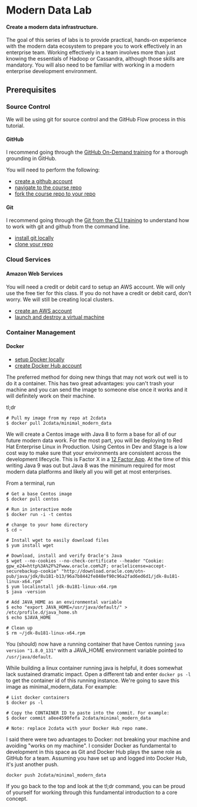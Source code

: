 # Modern Data Lab
#### Create a modern data infrastructure.

The goal of this series of labs is to provide practical, hands-on experience with the modern data ecosystem to prepare you to work effectively in an enterprise team. Working effectively in a team involves more than just knowing the essentials of Hadoop or Cassandra, although those skills are mandatory. You will also need to be familiar with working in a modern enterprise development environment.

## Prerequisites
### Source Control
We will be using git for source control and the GitHub Flow process in this tutorial.

#### GitHub
I recommend going through the [GitHub On-Demand training](https://services.github.com/on-demand/intro-to-github/ "GitHub 101") for a thorough grounding in GitHub.

You will need to perform the following:
 - [create a github account](https://guides.github.com/activities/hello-world/ "Create a github account")
 - [navigate to the course repo](https://github.com/2cData/modern_data_lab "Course repo")
 - [fork the course repo to your repo ](https://guides.github.com/activities/forking/ "Fork a repo")

#### Git
I recommend going through the [Git from the CLI training](https://services.github.com/on-demand/github-cli/ "Git CLI") to understand how to work with git and github from the command line.

 - [install git locally](https://help.github.com/articles/set-up-git/ "Install Git locally")
 - [clone your repo](https://services.github.com/on-demand/github-cli/clone-repo-cli "Clone your repo")

### Cloud Services
#### Amazon Web Services
You will need a credit or debit card to setup an AWS account. We will only use the free tier for this class. If you do not have a credit or debit card, don't worry. We will still be creating local clusters.

- [create an AWS account](https://aws.amazon.com/premiumsupport/knowledge-center/create-and-activate-aws-account/ "Create AWS account")
- [launch and destroy a virtual machine](https://aws.amazon.com/getting-started/tutorials/launch-a-virtual-machine/?trk=gs_card "Create a machine instance")

### Container Management
#### Docker
 - [setup Docker locally](https://docs.docker.com/get-started/ "Get Started with Docker")
 - [create Docker Hub account](https://docs.docker.com/docker-id/ "Create Docker ID")

The preferred method for doing new things that may not work out well is to do it a container. This has two great advantages: you can't trash your machine and you can send the image to someone else once it works and it will definitely work on their machine.

tl;dr
```
# Pull my image from my repo at 2cdata
$ docker pull 2cdata/minimal_modern_data
```

We will create a Centos image with Java 8 to form a base for all of our future modern data work. For the most part, you will be deploying to Red Hat Enterprise Linux in Production. Using Centos in Dev and Stage is a low cost way to make sure that your environments are consistent across the development lifecycle. This is Factor X in a [12 Factor App](https://12factor.net/ "12 Factor App"). At the time of this writing Java 9 was out but Java 8 was the minimum required for most modern data platforms and likely all you will get at most enterprises.

From a terminal, run
```
# Get a base Centos image
$ docker pull centos

# Run in interactive mode
$ docker run -i -t centos

# change to your home directory
$ cd ~

# Install wget to easily download files
$ yum install wget

# Download, install and verify Oracle's Java
$ wget --no-cookies --no-check-certificate --header "Cookie: gpw_e24=http%3A%2F%2Fwww.oracle.com%2F; oraclelicense=accept-securebackup-cookie" "http://download.oracle.com/otn-pub/java/jdk/8u181-b13/96a7b8442fe848ef90c96a2fad6ed6d1/jdk-8u181-linux-x64.rpm"
$ yum localinstall jdk-8u181-linux-x64.rpm
$ java -version

# Add JAVA_HOME as an environmental variable
$ echo "export JAVA_HOME=/usr/java/default/" > /etc/profile.d/java_home.sh
$ echo $JAVA_HOME

# Clean up
$ rm ~/jdk-8u181-linux-x64.rpm
```
You (should) now have a running container that have Centos running `java version "1.8.0_131"` with a JAVA_HOME environment variable pointed to `/usr/java/default`.

While building a linux container running java is helpful, it does somewhat lack sustained dramatic impact. Open a different tab and enter `docker ps -l` to get the container id of this running instance. We're going to save this image as minimal_modern_data. For example:
```
# List docker containers
$ docker ps -l

# Copy the CONTAINER ID to paste into the commit. For example:
$ docker commit a8ee4590fefa 2cdata/minimal_modern_data

# Note: replace 2cdata with your Docker Hub repo name.
```

I said there were two advantages to Docker: not breaking your machine and avoiding "works on my machine". I consider Docker as fundamental to development in this space as Git and Docker Hub plays the same role as GitHub for a team. Assuming you have set up and logged into Docker Hub, it's just another push.  
```
docker push 2cdata/minimal_modern_data
```

If you go back to the top and look at the tl;dr command, you can be proud of yourself for working through this fundamental introduction to a core concept.
